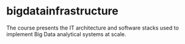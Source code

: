 # bigdatainfrastructure
The course presents the IT architecture and software stacks used to implement Big Data analytical systems at scale. 
